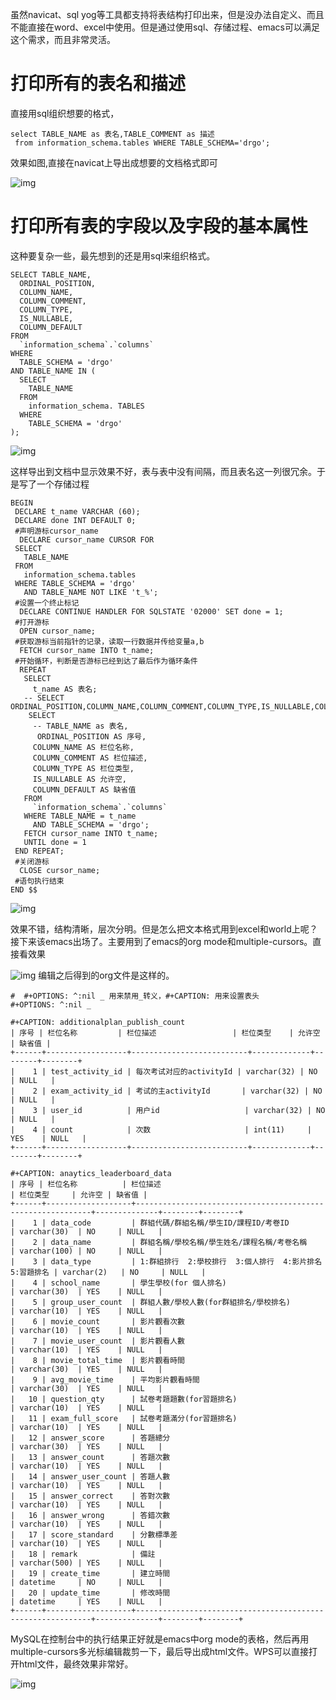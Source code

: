 虽然navicat、sql yog等工具都支持将表结构打印出来，但是没办法自定义、而且不能直接在word、excel中使用。但是通过使用sql、存储过程、emacs可以满足这个需求，而且非常灵活。


# 打印所有的表名和描述

直接用sql组织想要的格式，

    select TABLE_NAME as 表名,TABLE_COMMENT as 描述
     from information_schema.tables WHERE TABLE_SCHEMA='drgo';

效果如图,直接在navicat上导出成想要的文档格式即可

![img](1.png)


# 打印所有表的字段以及字段的基本属性

这种要复杂一些，最先想到的还是用sql来组织格式。

    SELECT TABLE_NAME,
      ORDINAL_POSITION,
      COLUMN_NAME,
      COLUMN_COMMENT,
      COLUMN_TYPE,
      IS_NULLABLE,
      COLUMN_DEFAULT
    FROM
      `information_schema`.`columns`
    WHERE
      TABLE_SCHEMA = 'drgo'
    AND TABLE_NAME IN (
      SELECT
        TABLE_NAME
      FROM
        information_schema. TABLES
      WHERE
        TABLE_SCHEMA = 'drgo'
    );

![img](2.png)

这样导出到文档中显示效果不好，表与表中没有间隔，而且表名这一列很冗余。于是写了一个存储过程

    BEGIN
     DECLARE t_name VARCHAR (60);
     DECLARE done INT DEFAULT 0;
     #声明游标cursor_name
      DECLARE cursor_name CURSOR FOR
     SELECT
       TABLE_NAME
     FROM
       information_schema.tables
     WHERE TABLE_SCHEMA = 'drgo'
       AND TABLE_NAME NOT LIKE 't_%';
     #设置一个终止标记   
      DECLARE CONTINUE HANDLER FOR SQLSTATE '02000' SET done = 1;
     #打开游标  
      OPEN cursor_name;
     #获取游标当前指针的记录，读取一行数据并传给变量a,b  
      FETCH cursor_name INTO t_name;
     #开始循环，判断是否游标已经到达了最后作为循环条件   
      REPEAT
       SELECT
         t_name AS 表名;
       -- SELECT ORDINAL_POSITION,COLUMN_NAME,COLUMN_COMMENT,COLUMN_TYPE,IS_NULLABLE,COLUMN_DEFAULT  
        SELECT
         -- TABLE_NAME as 表名,
          ORDINAL_POSITION AS 序号,
         COLUMN_NAME AS 栏位名称,
         COLUMN_COMMENT AS 栏位描述,
         COLUMN_TYPE AS 栏位类型,
         IS_NULLABLE AS 允许空,
         COLUMN_DEFAULT AS 缺省值
       FROM
         `information_schema`.`columns`
       WHERE TABLE_NAME = t_name
         AND TABLE_SCHEMA = 'drgo';
       FETCH cursor_name INTO t_name;
       UNTIL done = 1
     END REPEAT;
     #关闭游标  
      CLOSE cursor_name;
     #语句执行结束  
    END $$

![img](3.png)

效果不错，结构清晰，层次分明。但是怎么把文本格式用到excel和world上呢？接下来该emacs出场了。主要用到了emacs的org mode和multiple-cursors。直接看效果

![img](4.gif)
编辑之后得到的org文件是这样的。

    #  #+OPTIONS: ^:nil _ 用来禁用_转义，#+CAPTION: 用来设置表头
    #+OPTIONS: ^:nil _
    
    #+CAPTION: additionalplan_publish_count 
    | 序号 | 栏位名称         | 栏位描述                 | 栏位类型    | 允许空 | 缺省值 |
    +------+------------------+--------------------------+-------------+--------+--------+
    |    1 | test_activity_id | 每次考试对应的activityId | varchar(32) | NO     | NULL   |
    |    2 | exam_activity_id | 考试的主activityId       | varchar(32) | NO     | NULL   |
    |    3 | user_id          | 用户id                   | varchar(32) | NO     | NULL   |
    |    4 | count            | 次数                     | int(11)     | YES    | NULL   |
    +------+------------------+--------------------------+-------------+--------+--------+
    
    #+CAPTION: anaytics_leaderboard_data 
    | 序号 | 栏位名称          | 栏位描述                                                   | 栏位类型     | 允许空 | 缺省值 |
    +------+-------------------+------------------------------------------------------------+--------------+--------+--------+
    |    1 | data_code         | 群組代碼/群組名稱/學生ID/課程ID/考卷ID                     | varchar(30)  | NO     | NULL   |
    |    2 | data_name         | 群組名稱/學校名稱/學生姓名/課程名稱/考卷名稱               | varchar(100) | NO     | NULL   |
    |    3 | data_type         | 1:群組排行  2:學校排行  3:個人排行  4:影片排名  5:習題排名 | varchar(2)   | NO     | NULL   |
    |    4 | school_name       | 學生學校(for 個人排名)                                     | varchar(30)  | YES    | NULL   |
    |    5 | group_user_count  | 群組人數/學校人數(for群組排名/學校排名)                    | varchar(10)  | YES    | NULL   |
    |    6 | movie_count       | 影片觀看次數                                               | varchar(10)  | YES    | NULL   |
    |    7 | movie_user_count  | 影片觀看人數                                               | varchar(10)  | YES    | NULL   |
    |    8 | movie_total_time  | 影片觀看時間                                               | varchar(30)  | YES    | NULL   |
    |    9 | avg_movie_time    | 平均影片觀看時間                                           | varchar(30)  | YES    | NULL   |
    |   10 | question_qty      | 試卷考題題數(for習題排名)                                  | varchar(10)  | YES    | NULL   |
    |   11 | exam_full_score   | 試卷考題滿分(for習題排名)                                  | varchar(10)  | YES    | NULL   |
    |   12 | answer_score      | 答題總分                                                   | varchar(30)  | YES    | NULL   |
    |   13 | answer_count      | 答題次數                                                   | varchar(10)  | YES    | NULL   |
    |   14 | answer_user_count | 答題人數                                                   | varchar(10)  | YES    | NULL   |
    |   15 | answer_correct    | 答對次數                                                   | varchar(10)  | YES    | NULL   |
    |   16 | answer_wrong      | 答錯次數                                                   | varchar(10)  | YES    | NULL   |
    |   17 | score_standard    | 分數標準差                                                 | varchar(10)  | YES    | NULL   |
    |   18 | remark            | 備註                                                       | varchar(500) | YES    | NULL   |
    |   19 | create_time       | 建立時間                                                   | datetime     | NO     | NULL   |
    |   20 | update_time       | 修改時間                                                   | datetime     | YES    | NULL   |
    +------+-------------------+------------------------------------------------------------+--------------+--------+--------+

MySQL在控制台中的执行结果正好就是emacs中org mode的表格，然后再用multiple-cursors多光标编辑裁剪一下，最后导出成html文件。WPS可以直接打开html文件，最终效果非常好。

![img](5.png)

